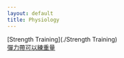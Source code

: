 ```yaml
---
layout: default
title: Physiology
---
```


[Strength Training](./Strength Training)  
[彈力帶可以練重量](./彈力帶可以練重量)  
